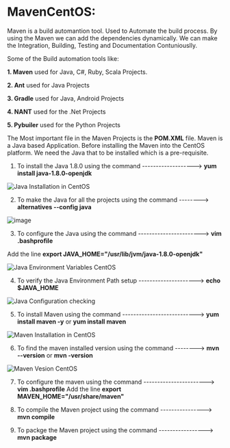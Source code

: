 # MavenCentOS:

Maven is a build automantion tool. Used to Automate the build process. By using the Maven we can add the dependencies dynamically. 
We can make the Integration, Building, Testing and Documentation Contuniouslly.

Some of the Build automation tools like:

**1. Maven** used for Java, C#, Ruby, Scala Projects.

**2. Ant** used for Java Projects

**3. Gradle** used for Java, Android Projects

**4. NANT** used for the .Net Projects

**5. Pybuiler** used for the Python Projects

The Most important file in the Maven Projects is the **POM.XML** file. Maven is a Java based Application. Before installing the Maven into the CentOS platform. We need the Java that to be installed which is a pre-requisite.

1. To install the Java 1.8.0 using the command -------------------> **yum install java-1.8.0-openjdk**

![Java Installation in CentOS](https://user-images.githubusercontent.com/42949313/88607002-b964d200-d043-11ea-843f-180f3d874775.PNG)

2. To make the Java for all the projects using the command --------> **alternatives --config java**

![image](https://user-images.githubusercontent.com/42949313/88608081-86700d80-d046-11ea-8183-e9168c085df1.png)

3. To configure the Java using the command -----------------------> **vim .bashprofile**

Add the line **export JAVA_HOME="/usr/lib/jvm/java-1.8.0-openjdk"**

![Java Environment Variables CentOS](https://user-images.githubusercontent.com/42949313/88609566-09df2e00-d04a-11ea-925c-0b7c99ffb9b5.PNG)

4. To verify the Java Environment Path setup ---------------------> **echo $JAVA_HOME**

![Java Configuration checking](https://user-images.githubusercontent.com/42949313/88609635-3d21bd00-d04a-11ea-908e-8fc9f7a97bb9.PNG)

5. To install Maven using the command ---------------------------> **yum install maven -y** or **yum install maven**

![Maven Installation in CentOS](https://user-images.githubusercontent.com/42949313/88609749-87a33980-d04a-11ea-9570-717b6c47cb35.PNG)

6. To find the maven installed version using the command --------> **mvn --version** or **mvn -version**

![Maven Vesion CentOS](https://user-images.githubusercontent.com/42949313/88609882-d0f38900-d04a-11ea-951a-30b94bb7c665.PNG)

7. To configure the maven using the command -----------------------> **vim .bashprofile**
Add the line **export MAVEN_HOME="/usr/share/maven"**

8. To compile the Maven project using the command ----------------> **mvn compile**

9. To packge the Maven project using the command -----------------> **mvn package**
